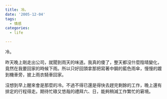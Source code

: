 ```yaml
---
title: 冷。
date: '2005-12-04'
tags:
  - 情感
categories:
  - life

---
```

冷。  
  
昨天晚上剛走出公司，就聞到雨天的味道。我真的傻了，整天都沒什麼陰晴變化，竟然在我要回家的時候下雨。所以只好回頭拿那把寫著中鋼的藍色雨傘，慢慢的踱到機車旁，披上雨衣騎車回家。  
  
沒想到早上醒來會是那麼的冷。不過不得已還是得快去趕完剩餘的工作，晚上還有排定的行程得走。期待忙碌又悠哉的禮拜六、日，能夠稍減工作繁忙的窘境。